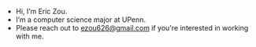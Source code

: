 - Hi, I’m Eric Zou.
- I’m a computer science major at UPenn.
- Please reach out to ezou626@gmail.com if you're interested in working with me.

<!---
St0nkyCheeseMan/St0nkyCheeseMan is a special repository because its `README.md` (this file) appears on your GitHub profile.
You can click the Preview link to take a look at your changes.
--->
